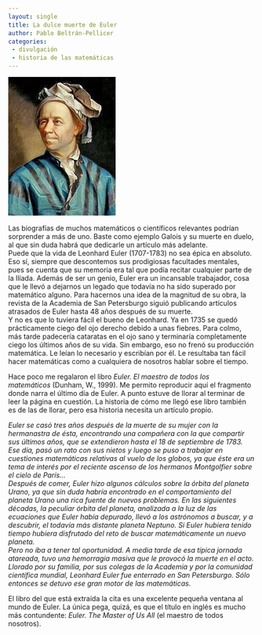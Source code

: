 ```yaml
--- 
layout: single 
title: La dulce muerte de Euler
author: Pablo Beltrán-Pellicer 
categories:
 - divulgación
 - historia de las matemáticas
---
```


![](/assets/img/2015-04-20-image-0000.jpg)

Las biografías de muchos matemáticos o científicos relevantes podrían
sorprender a más de uno. Baste como ejemplo Galois y su muerte en duelo,
al que sin duda habrá que dedicarle un artículo más adelante.  
Puede que la vida de Leonhard Euler (1707-1783) no sea épica en
absoluto. Eso sí, siempre que descontemos sus prodigiosas facultades
mentales, pues se cuenta que su memoria era tal que podía recitar
cualquier parte de la Ilíada. Además de ser un genio, Euler era un
incansable trabajador, cosa que le llevó a dejarnos un legado que
todavía no ha sido superado por matemático alguno. Para hacernos una
idea de la magnitud de su obra, la revista de la Academia de San
Petersburgo siguió publicando artículos atrasados de Euler hasta 48 años
después de su muerte.  
Y no es que lo tuviera fácil el bueno de Leonhard. Ya en 1735 se quedó
prácticamente ciego del ojo derecho debido a unas fiebres. Para colmo,
más tarde padecería cataratas en el ojo sano y terminaría completamente
ciego los últimos años de su vida. Sin embargo, eso no frenó su
producción matemática. Le leían lo necesario y escribían por él. Le
resultaba tan fácil hacer matemáticas como a cualquiera de nosotros
hablar sobre el tiempo.  
  
Hace poco me regalaron el libro *Euler. El maestro de todos los
matemáticos* (Dunham, W., 1999). Me permito reproducir aquí el fragmento
donde narra el último día de Euler. A punto estuve de llorar al terminar
de leer la página en cuestión. La historia de cómo me llegó ese libro
también es de las de llorar, pero esa historia necesita un artículo
propio.  
  
*Euler se casó tres años después de la muerte de su mujer con la
hermanastra de ésta, encontrando una compañera con la que compartir sus
últimos años, que se extendieron hasta el 18 de septiembre de 1783. Ese
día, pasó un rato con sus nietos y luego se puso a trabajar en
cuestiones matemáticas relativas al vuelo de los globos, ya que éste era
un tema de interés por el reciente ascenso de los hermanos Montgolfier
sobre el cielo de París...*  
*Después de comer, Euler hizo algunos cálculos sobre la órbita del
planeta Urano, ya que sin duda habría encontrado en el comportamiento
del planeta Urano una rica fuente de nuevos problemas. En las siguientes
décadas, la peculiar órbita del planeta, analizada a la luz de las
ecuaciones que Euler había depurado, llevó a los astrónomos a buscar, y
a descubrir, el todavía más distante planeta Neptuno. Si Euler hubiera
tenido tiempo hubiera disfrutado del reto de buscar matemáticamente un
nuevo planeta.*  
*Pero no iba a tener tal oportunidad. A media tarde de esa típica
jornada atareada, tuvo una hemorragia masiva que le provocó la muerte en
el acto. Llorado por su familia, por sus colegas de la Academia y por la
comunidad científica mundial, Leonhard Euler fue enterrado en San
Petersburgo. Sólo entonces se detuvo ese gran motor de las
matemáticas.*  
  
El libro del que está extraída la cita es una excelente pequeña ventana
al mundo de Euler. La única pega, quizá, es que el título en inglés es
mucho más contundente: *Euler. The Master of Us All* (el maestro de
todos nosotros).

